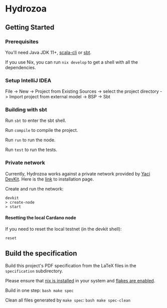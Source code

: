 # Hydrozoa

## Getting Started

### Prerequisites

You'll need Java JDK 11+, [scala-cli](https://scala-cli.virtuslab.org/) or [sbt](https://www.scala-sbt.org/).

If you use Nix, you can run `nix develop` to get a shell with all the dependencies.

### Setup IntelliJ IDEA

File -> New -> Project from Existing Sources -> select the project directory -> Import project from external model ->
BSP -> Sbt

### Building with sbt

Run `sbt` to enter the sbt shell.

Run `compile` to compile the project.

Run `run` to run the node.

Run `test` to run the tests.

### Private network

Currently, Hydrozoa works against a private network provided by 
[Yaci DevKit](https://github.com/bloxbean/yaci-devkit).
Here is the [link](https://devkit.yaci.xyz/docker) to installation page.

Create and run the network:

```shell
devkit
> create-node
> start
```

#### Resetting the local Cardano node

If you need to reset the local testnet (in the devkit shell):

```shell
reset
```

## Build the specification

Build this project's PDF specification from the LaTeX files in the `specification` subdirectory.

Please ensure that [nix is installed](https://nixos.org/download/#download-nix) in your system and [flakes are enabled](https://nixos.wiki/wiki/Flakes).

Build in one step:
    ```bash
    make spec
    ```

Clean all files generated by `make spec`:
    ```bash
    make spec-clean
    ```
